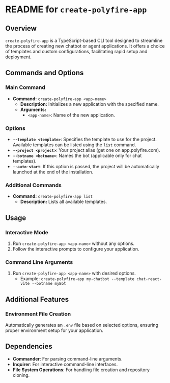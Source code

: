 # README for `create-polyfire-app`

## Overview

`create-polyfire-app` is a TypeScript-based CLI tool designed to streamline the process of creating new chatbot or agent applications. It offers a choice of templates and custom configurations, facilitating rapid setup and deployment.

## Commands and Options

### Main Command

- **Command:** `create-polyfire-app <app-name>`
  - **Description:** Initializes a new application with the specified name.
  - **Arguments:**
    - `<app-name>`: Name of the new application.

### Options

- **`--template <template>`**: Specifies the template to use for the project. Available templates can be listed using the `list` command.
- **`--project <project>`**: Your project alias (get one on app.polyfire.com).
- **`--botname <botname>`**: Names the bot (applicable only for chat templates).
- **`--auto-start`**: If this option is passed, the project will be automatically launched at the end of the installation.

### Additional Commands

- **Command:** `create-polyfire-app list`
  - **Description:** Lists all available templates.

## Usage

### Interactive Mode

1. Run `create-polyfire-app <app-name>` without any options.
2. Follow the interactive prompts to configure your application.

### Command Line Arguments

1. Run `create-polyfire-app <app-name>` with desired options.
   - Example: `create-polyfire-app my-chatbot --template chat-react-vite --botname myBot`

## Additional Features

### Environment File Creation

Automatically generates an `.env` file based on selected options, ensuring proper environment setup for your application.

## Dependencies

- **Commander**: For parsing command-line arguments.
- **Inquirer**: For interactive command-line interfaces.
- **File System Operations**: For handling file creation and repository cloning.
